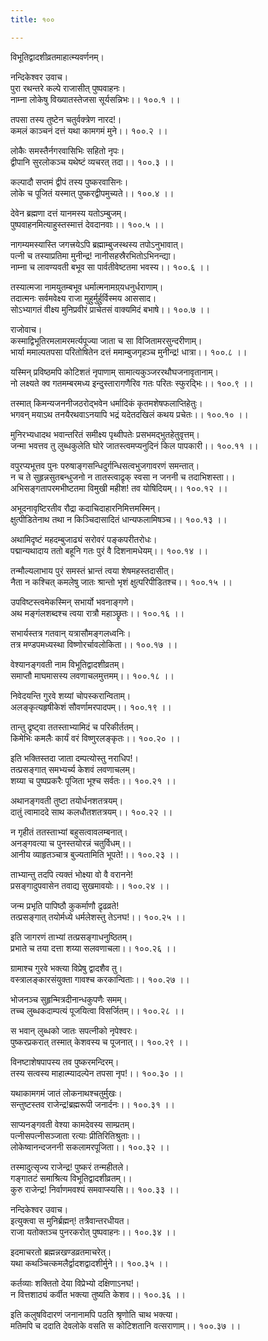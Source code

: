 ```yaml
---
title: १००

---
```

विभूतिद्वादशीव्रतमाहात्म्यवर्णनम्।  
  
नन्दिकेश्वर उवाच।  
पुरा रथन्तरे कल्पे राजासीत् पुष्पवाहनः।  
नाम्ना लोकेषु विख्यातस्तेजसा सूर्यसन्निभः।। १००.१ ।।  
  
तपसा तस्य तुष्टेन चतुर्वक्त्रेण नारद!।  
कमलं काञ्चनं दत्तं यथा कामगमं मुने।। १००.२ ।।  
  
लोकैः समस्तैर्नगरवासिभिः सहितो नृपः।  
द्वीपानि सुरलोकञ्च यथेष्टं व्यचरत् तदा।। १००.३ ।।  
  
कल्पादौ सप्तमं द्वीपं तस्य पुष्करवासिनः।  
लोके च पूजितं यस्मात् पुष्करद्वीपमुच्यते।। १००.४ ।।  
  
देवेन ब्रह्मणा दत्तं यानमस्य यतोऽम्बुजम्।  
पुष्पवाहनमित्याहुस्तस्मात्तं देवदानवाः।। १००.५ ।।  
  
नागम्यमस्यास्ति जगत्त्रयेऽपि ब्रह्माम्बुजस्थस्य तपोऽनुभावात्।  
पत्नी च तस्याप्रतिमा मुनीन्द्र! नानीसहस्रैरभितोऽभिनन्द्या।  
नाम्ना च लावण्यवती बभूव सा पार्वतीवेष्टतमा भवस्य।। १००.६ ।।  
  
तस्यात्मजा नामयुतम्बभूव धर्मात्मनामग्र्‌यधनुर्धराणाम्।  
तदात्मनः सर्वमवेक्ष्य राजा मुहुर्मुर्हुर्विस्मय आससाद।  
सोऽभ्यागतं वीक्ष्य मुनिप्रवीरं प्राचेतसं वाक्यमिदं बभाषे।। १००.७ ।।  
  
राजोवाच।  
कस्माद्विभूतिरमलामरमर्त्यपूज्या जाता च सा विजितामरसुन्दरीणाम्।  
भार्या ममाल्पतपसा परितोषितेन दत्तं ममाम्बुजगृहञ्च मुनीन्द्र! धात्रा।। १००.८ ।।  
  
यस्मिन् प्रविष्ठमपि कोटिशतं नृपाणाम् सामात्यकुञ्जररथौघजनावृतानाम्।  
नो लक्ष्यते क्व गतमम्बरमध्य इन्दुस्तारागणैरिव गतः परितः स्फुरद्भिः।। १००.९ ।।  
  
तस्मात् किमन्यजननीजठरोद्भवेन धर्मादिकं कृतमशेषफलाप्तिहेतुः।  
भगवन् मयाऽथ तनयैरथवाऽनयापि भद्रं यदेतदखिलं कथय प्रचेतः।। १००.१० ।।  
  
मुनिरभ्यधादथ भवान्तरितं समीक्ष्य पृथ्वीपतेः प्रसभमद्भुतहेतुवृत्तम्।  
जन्मा भवत्तव तु लुब्धकुलेति घोरे जातस्त्वमप्यनुदिनं किल पापकारी।। १००.११ ।।  
  
वपुरप्यभूत्तव पुनः परुषाङ्गसन्धिदुर्गन्धिसत्वभुजगावरणं समन्तात्।  
न च ते सुहृन्नसुतबन्धुजनो न तातस्त्वाद्रृक् स्वसा न जननी च तदाभिशस्ता।।  
अभिसङ्गतापरमभीष्टतमा विमुखी महीश! तव योषिदियम्।। १००.१२ ।।  
  
अभूदनावृष्टिरतीव रौद्रा कदाचिदाहारनिमित्तमस्मिन्।  
क्षुत्पीडितेनाथ तथा न किञ्चिदासादितं धान्यफलामिषञ्च।। १००.१३ ।।  
  
अथामिदृष्टं महदम्बुजाढ्यं सरोवरं पङ्कपरीतरोधः।  
पद्मान्यथादाय ततो बहूनि गतः पुरं वै दिशनामधेयम्।। १००.१४ ।।  
  
तन्मौल्यलाभाय पुरं समस्तं भ्रान्तं त्वया शेषमहस्तदासीत्।  
नैता न कश्चित् कमलेषु जातः श्रान्तो भृशं क्षुत्परिपीडितश्च।। १००.१५ ।।  
  
उपविष्टस्त्वमेकस्मिन् सभार्यो भवनाङ्गणे।  
अथ मङ्गंलशब्दश्च त्वया रात्रौ महाञ्छ्रृतः।। १००.१६ ।।  
  
सभार्यस्तत्र गतवान् यत्रासौमङ्गलध्वनिः।  
तत्र मण्डपमध्यस्था विष्णोरर्चावलोकिता।। १००.१७ ।।  
  
वेश्यानङ्गवती नाम विभूतिद्वादशीव्रतम्।  
समाप्तौ माघमासस्य लवणाचलमुत्तमम्।। १००.१८ ।।  
  
निवेदयन्ति गुरवे शय्यां चोपस्करान्विताम्।  
अलङ्कृत्यहृषीकेशं सौवर्णामरपादपम्।। १००.१९ ।।  
  
तान्तु द्रृष्ट्वा ततस्ताभ्यामिदं च परिकीर्ततम्।  
किमेभिः कमलैः कार्यं वरं विष्णुरलङ्‌कृतः।। १००.२० ।।  
  
इति भक्तिस्तदा जाता दम्पत्योस्तु नराधिप!।  
तत्प्रसङ्गात् समभ्यर्च्य केशवं लवणाचलम्।  
शय्या च पुष्पप्रकरैः पूजिता भूश्च सर्वतः।। १००.२१ ।।  
  
अथानङ्गवती तुष्टा तयोर्धनशतत्रयम्।  
दातुं त्वामाददे साथ कलधौतशतत्रयम्।। १००.२२ ।।  
  
न गृहीतं ततस्ताभ्यां बहुसत्वावलम्बनात्।  
अनङ्गवत्या च पुनस्तयोरन्नं चतुर्विधम्।।  
आनीय व्याहृतञ्चात्र बुज्यतामिति भूपते!।। १००.२३ ।।  
  
ताभ्यान्तु तदपि त्यक्तं भोक्ष्या वो वै वरानने!  
प्रसङ्गादुपवासेन तवाद्य सुखमावयोः।। १००.२४ ।।  
  
जन्म प्रभृति पापिष्ठौ कुकर्माणौ द्रृढव्रते!  
तत्प्रसङ्गात् तयोर्मध्ये धर्मलेशस्तु तेऽनघ!।। १००.२५ ।।  
  
इति जागरणं ताभ्यां तत्प्रसङ्गाधनुष्ठितम्।  
प्रभाते च तया दत्ता शय्या सलवणाचला।। १००.२६ ।।  
  
ग्रामाश्च गुरवे भक्त्या विप्रेषु द्वादशैव तु।  
वस्त्रालङ्कारसंयुक्ता गावश्च करकान्विताः।। १००.२७ ।।  
  
भोजनञ्च सुहृन्मित्रदीनान्धकुपणैः समम्।  
तच्च लुब्धकदाम्पत्यं पूजयित्वा विसर्जितम्।। १००.२८ ।।  
  
स भवान् लुब्धको जातः सपत्नीको नृपेश्वरः।  
पुष्करप्रकरात् तस्मात् केशवस्य च पूजनात्।। १००.२९ ।।  
  
विनष्टाशेषपापस्य तव पुष्करमन्दिरम्।  
तस्य सत्वस्य माहात्म्यादल्पेन तपसा नृप!।। १००.३० ।।  
  
यथाकामगमं जातं लोकनाथश्चतुर्मुखः।  
सन्तुष्टस्तव राजेन्द्र!ब्रह्मरूपी जनार्दनः।। १००.३१ ।।  
  
साप्यनङ्गवती वेश्या कामदेवस्य साम्प्रतम्।  
पत्नीसपत्नीसञ्जाता रत्याः प्रीतिरितिश्रुताः।।  
लोकेष्वानन्दजननी सकलामरपूजिता।। १००.३२ ।।  
  
तस्मादुत्सृज्य राजेन्द्र! पुष्करं तन्महीतले।  
गङ्गातटं समाश्रित्य विभूतिद्वादशीव्रतम्।।  
कुरु राजेन्द्र! निर्वाणमवश्यं समवाप्स्यसि।। १००.३३ ।।  
  
नन्दिकेश्वर उवाच।  
इत्युक्त्वा स मुनिर्ब्रह्मन्! तत्रैवान्तरधीयत।  
राजा यतोक्तञ्च पुनरकरोत् पुष्पवाहनः।। १००.३४ ।।  
  
इदमाचरतो ब्रह्मन्नखण्डव्रतमाचरेत्।  
यथा कथञ्चित्कमलैर्द्वादशद्वादशीर्मुने।। १००.३५ ।।  
  
कर्तव्याः शक्तितो देया विप्रेभ्यो दक्षिणाऽनघ!।  
न वित्तशाठ्यं कर्वीत भक्त्या तुष्यति केशव।। १००.३६ ।।  
  
इति कलुषविदारणं जनानामपि पठति श्रृणोति चाथ भक्त्या।  
मतिमपि च ददाति देवलोके वसति स कोटिशतानि वत्सराणाम्।। १००.३७ ।।